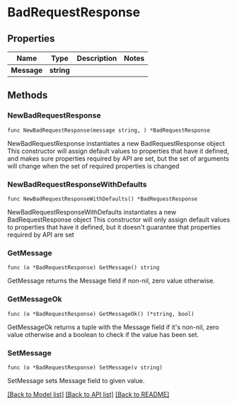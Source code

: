 # BadRequestResponse

## Properties

Name | Type | Description | Notes
------------ | ------------- | ------------- | -------------
**Message** | **string** |  | 

## Methods

### NewBadRequestResponse

`func NewBadRequestResponse(message string, ) *BadRequestResponse`

NewBadRequestResponse instantiates a new BadRequestResponse object
This constructor will assign default values to properties that have it defined,
and makes sure properties required by API are set, but the set of arguments
will change when the set of required properties is changed

### NewBadRequestResponseWithDefaults

`func NewBadRequestResponseWithDefaults() *BadRequestResponse`

NewBadRequestResponseWithDefaults instantiates a new BadRequestResponse object
This constructor will only assign default values to properties that have it defined,
but it doesn't guarantee that properties required by API are set

### GetMessage

`func (o *BadRequestResponse) GetMessage() string`

GetMessage returns the Message field if non-nil, zero value otherwise.

### GetMessageOk

`func (o *BadRequestResponse) GetMessageOk() (*string, bool)`

GetMessageOk returns a tuple with the Message field if it's non-nil, zero value otherwise
and a boolean to check if the value has been set.

### SetMessage

`func (o *BadRequestResponse) SetMessage(v string)`

SetMessage sets Message field to given value.



[[Back to Model list]](../README.md#documentation-for-models) [[Back to API list]](../README.md#documentation-for-api-endpoints) [[Back to README]](../README.md)


